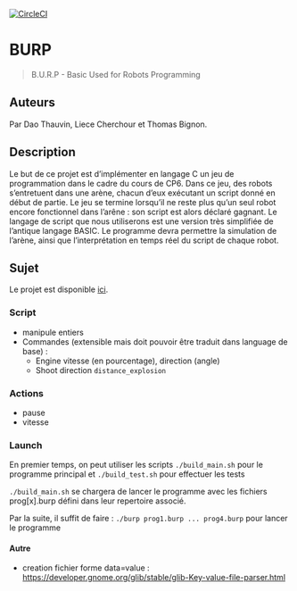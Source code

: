 [![CircleCI](https://circleci.com/gh/daothauvin/burp.svg?style=shield&circle-token=f74b04aaa5d2902abc5866058190ef1484703670)](https://app.circleci.com/pipelines/github/daothauvin/burp?branch=master)
# BURP

> B.U.R.P - Basic Used for Robots Programming

## Auteurs

Par Dao Thauvin, Liece Cherchour et Thomas Bignon.

## Description

Le but de ce projet est d’implémenter en langage C un jeu de programmation dans le cadre du cours de CP6. Dans ce jeu, des robots s’entretuent dans une arène, chacun d’eux exécutant un script donné en début de partie. Le jeu se termine lorsqu’il ne reste plus qu’un seul robot encore fonctionnel dans l’arêne : son script est alors déclaré gagnant. Le langage de script que nous utiliserons est une version très simplifiée de l’antique langage BASIC. Le programme devra permettre la simulation de l’arène, ainsi que l’interprétation en temps réel du script de chaque robot.

## Sujet

Le projet est disponible [ici](docs/sujet_1.0.pdf).

### Script

- manipule entiers
- Commandes (extensible mais doit pouvoir être traduit dans language de base) :
	- Engine vitesse (en pourcentage), direction (angle)
    - Shoot direction `distance_explosion`

### Actions

- pause
- vitesse

### Launch

En premier temps, on peut utiliser les scripts `./build_main.sh` pour le programme principal
et `./build_test.sh` pour effectuer les tests

`./build_main.sh` se chargera de lancer le programme avec les fichiers prog[x].burp défini dans leur 
repertoire associé.

Par la suite, il suffit de faire :  `./burp prog1.burp ... prog4.burp` pour lancer le programme

#### Autre

- creation fichier forme data=value : https://developer.gnome.org/glib/stable/glib-Key-value-file-parser.html
